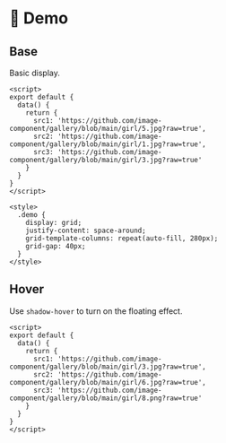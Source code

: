 # 🎁 Demo

## Base

Basic display.

<demo-code>
  <demo-1></demo-1>
  <highlight-code slot="codeText" lang="vue">
    <template>
      <div class="demo">
        <image-shadow :width="280" :src="this.src1"></image-shadow>
        <image-shadow :width="280" :src="this.src2"></image-shadow>
        <image-shadow :width="280" :shadow-radius="20" :src="this.src3"></image-shadow>
      </div>
    </template>

    <script>
    export default {
      data() {
        return {
          src1: 'https://github.com/image-component/gallery/blob/main/girl/5.jpg?raw=true',
          src2: 'https://github.com/image-component/gallery/blob/main/girl/1.jpg?raw=true',
          src3: 'https://github.com/image-component/gallery/blob/main/girl/3.jpg?raw=true'
        }
      }
    }
    </script>

    <style>
      .demo {
        display: grid;
        justify-content: space-around;
        grid-template-columns: repeat(auto-fill, 280px);
        grid-gap: 40px;
      }
    </style>
  </highlight-code>
</demo-code>

## Hover

Use `shadow-hover` to turn on the floating effect.

<demo-code>
  <demo-2></demo-2>
  <highlight-code slot="codeText" lang="vue">
    <template>
      <div class="demo">
        <image-shadow :width="280" :src="this.src1" shadow-hover></image-shadow>
        <image-shadow :width="280" :src="this.src2" shadow-hover></image-shadow>
        <image-shadow :width="280" :shadow-radius="20" :src="this.src3" shadow-hover></image-shadow>
      </div>
    </template>

    <script>
    export default {
      data() {
        return {
          src1: 'https://github.com/image-component/gallery/blob/main/girl/3.jpg?raw=true',
          src2: 'https://github.com/image-component/gallery/blob/main/girl/6.jpg?raw=true',
          src3: 'https://github.com/image-component/gallery/blob/main/girl/8.png?raw=true'
        }
      }
    }
    </script>
  </highlight-code>
</demo-code>

